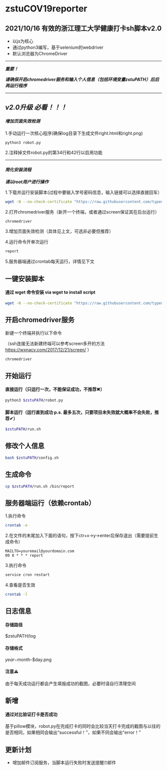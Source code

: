 # zstuCOV19reporter

## 2021/10/16 有效的浙江理工大学健康打卡sh脚本v2.0

- 以js为核心
- 通过python3编写，基于selenium的webdriver
- 默认浏览器为ChromeDriver

---

***重要！***

***请确保开启chromedriver服务和输入个人信息（包括环境变量zstuPATH）后后再运行程序***

---

## ***v2.0升级 必看！！！***

#### ***增加页面失效检测***

1.手动运行一次核心程序(确保log目录下生成文件right.html和right.png)

```bash
python3 robot.py
```

2.注释掉文件robot.py的第34行和42行以启用功能

---

#### ***简化安装流程***

***请以root用户进行操作***

1.下载并运行安装脚本(过程中要输入学号密码信息，输入链接可以选择直接回车）


```bash
wget -N --no-check-certificate "https://raw.githubusercontent.com/typenoob/zstuCOV19reporter/master/go.sh" && chmod +x go.sh && ./go.sh

```

2.打开chromedriver服务（新开一个终端，或者通过screen保证其在后台运行）

```bash
chromedriver
```

3.增加页面失效检测（具体见上文，可选非必要但推荐）

4.运行命令开单次运行

```bash
report
```
5.服务器端通过crontab每天运行，详情见下文

## 一键安装脚本

#### 通过 wget 命令安装 via wget to install script

```bash
wget -N --no-check-certificate "https://raw.githubusercontent.com/typenoob/zstuCOV19reporter/master/go.sh" && chmod +x go.sh && ./go.sh

```

## 开启chromedriver服务

新键一个终端并执行以下命令

（ssh连接无法新建终端可以参考screen多开的方法 https://wxnacy.com/2017/12/21/screen/ ）

```bash
chromedriver

```

## 开始运行

#### 直接运行（只运行一次，不能保证成功，不推荐✖）

```bash
python3 $zstuPATH/robot.py
```

#### 脚本运行（运行直到成功 p.s. 最多五次，只要项目未失效就大概率不会失败，推荐✔）

```bash
$zstuPATH/run.sh

```

## 修改个人信息

```bash
bash $zstuPATH/config.sh

```

## 生成命令

```bash
cp $zstuPATH/run.sh /bin/report

```

## 服务器端运行（依赖crontab）

1.执行命令

```bash
crontab -e

```

2.在文件的末尾加入下面的语句，按下ctr+x->y->enter后保存退出（需要提前生成命令）

```
MAILTO=youremail@yourdomain.com
00 8 * * * report

```

3.执行命令

```bash
service cron restart

```

4.查看是否生效

```bash
crontab -l

```

## 日志信息

#### 存储路径

$zstuPATH/log

#### 存储格式

$year-$month-$day.png

#### 注意⚠️

由于每天成功运行都会产生填报成功的截图，必要时请自行清理空间

## 新增

#### 通过对比验证打卡是否成功

基于pillow模块，robot.py在完成打卡的同时会比较当天打卡完成的截图与以往的是否相同，如果相同会输出“successful！”，如果不同会输出“error！”

## 更新计划

- 增加邮件订阅服务，当脚本运行失败时发送提醒⏰邮件
